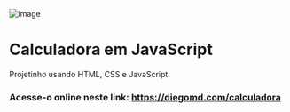 ![image](https://github.com/diegomdsv/calculadora/assets/74707450/b5a5e756-1b32-4578-be41-faa08d941f05)

# Calculadora em JavaScript
Projetinho usando HTML, CSS e JavaScript
### Acesse-o online neste link: https://diegomd.com/calculadora
